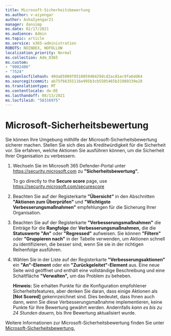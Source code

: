 ```yaml
---
title: Microsoft-Sicherheitsbewertung
ms.author: v-aiyengar
author: AshaIyengar21
manager: dansimp
ms.date: 02/17/2021
ms.audience: Admin
ms.topic: article
ms.service: o365-administration
ROBOTS: NOINDEX, NOFOLLOW
localization_priority: Normal
ms.collection: Adm_O365
ms.custom:
- "9002486"
- "7524"
ms.openlocfilehash: 40da85009f051005940429dcd2ac81ec9fa6dd64
ms.sourcegitcommit: ab75f66355116e995b3cb5505465b31989339e28
ms.translationtype: MT
ms.contentlocale: de-DE
ms.lasthandoff: 08/13/2021
ms.locfileid: "58316975"
---
```

# <a name="microsoft-secure-score"></a>Microsoft-Sicherheitsbewertung

Sie können Ihre Umgebung mithilfe der Microsoft-Sicherheitsbewertung sicherer machen. Stellen Sie sich dies als Kreditwürdigkeit für die Sicherheit vor. Sie erfahren, welche Aktionen Sie ausführen können, um die Sicherheit Ihrer Organisation zu verbessern.

1. Wechseln Sie im Microsoft 365 Defender-Portal unter <https://security.microsoft.com> zu **"Sicherheitsbewertung".**

   To go directly to the **Secure score** page, use <https://security.microsoft.com/securescore>

2. Beachten Sie auf der Registerkarte **"Übersicht"** in den Abschnitten **"Aktionen zum Überprüfen"** und **"Wichtigste Verbesserungsmaßnahmen"** empfehlungen für die Sicherung Ihrer Organisation.

3. Beachten Sie auf der Registerkarte **"Verbesserungsmaßnahmen"** die Einträge für die **Rangfolge** der **Verbesserungsmaßnahmen,** die die **Statuswerte** **"An"** oder **"Regressed"** aufweisen. Sie können **"Filtern"** oder **"Gruppieren nach"** in der Tabelle verwenden, um Aktionen schnell zu identifizieren, die besser sind, wenn Sie sie in der richtigen Reihenfolge ausführen.

4. Wählen Sie in der Liste auf der Registerkarte **"Verbesserungsaktionen"** ein **"An"-Element** oder ein **"Zurückgeleitet"-Element** aus. Eine neue Seite wird geöffnet und enthält eine vollständige Beschreibung und eine Schaltfläche **"Verwalten",** um das Problem zu beheben.

    **Hinweis:** Sie erhalten Punkte für die Konfiguration empfohlener Sicherheitsfeatures, aber denken Sie daran, dass einige Aktionen als **[Not Scored]** gekennzeichnet sind. Dies bedeutet, dass Ihnen auch dann, wenn Sie diese Verbesserungsmaßnahme implementieren, keine Punkte für Ihre Bewertung gewährt werden. Andernfalls *kann es bis zu 24 Stunden dauern,* bis Ihre Bewertung aktualisiert wurde.

Weitere Informationen zur Microsoft-Sicherheitsbewertung finden Sie unter [Microsoft-Sicherheitsbewertung.](https://docs.microsoft.com/microsoft-365/security/defender/microsoft-secure-score)
